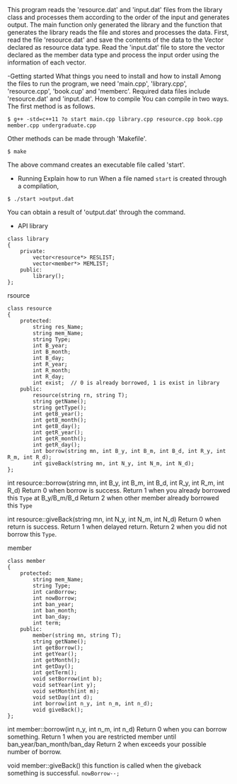 <Project title>
This program reads the 'resource.dat' and 'input.dat' files from the library class and processes them according to the order of the input and generates output.
The main function only generated the library and the function that generates the library reads the file and stores and processes the data.
First, read the file 'resource.dat' and save the contents of the data to the Vector declared as resource data type.
Read the 'input.dat' file to store the vector declared as the member data type and process the input order using the information of each vector.

-Getting started
  What things you need to install and how to install
Among the files to run the program, we need 'main.cpp', 'library.cpp', 'resource.cpp', 'book.cup' and 'memberc'.
Required data files include 'resource.dat' and 'input.dat'.
  How to compile
You can compile in two ways. The first method is as follows.
```
$ g++ -std=c++11 ?o start main.cpp library.cpp resource.cpp book.cpp member.cpp undergraduate.cpp
```
Other methods can be made through 'Makefile'.
```
$ make
```
The above command creates an executable file called 'start'.

- Running
  Explain how to run
When a file named `start` is created through a compilation,
```
$ ./start >output.dat
```
You can obtain a result of 'output.dat' through the command.

- API
library
```
class library
{
	private:
		vector<resource*> RESLIST;
		vector<member*> MEMLIST;
	public:
		library();
};
```
rsource
```
class resource
{
	protected:
		string res_Name;
		string mem_Name;
		string Type;
		int B_year;
		int B_month;
		int B_day;
		int R_year;
		int R_month;
		int R_day;
		int exist;	// 0 is already borrowed, 1 is exist in library
	public:
		resource(string rn, string T);
		string getName();
		string getType();
		int getB_year();
		int getB_month();
		int getB_day();
		int getR_year();
		int getR_month();
		int getR_day();
		int borrow(string mn, int B_y, int B_m, int B_d, int R_y, int R_m, int R_d);
		int giveBack(string mn, int N_y, int N_m, int N_d);
};
```
int resource::borrow(string mn, int B_y, int B_m, int B_d, int R_y, int R_m, int R_d)
Return 0 when borrow is success.
Return 1 when you already borrowed this `Type` at B_y/B_m/B_d
Return 2 when other member already borrowed this `Type`

int resource::giveBack(string mn, int N_y, int N_m, int N_d)
Return 0 when return is success.
Return 1 when delayed return.
Return 2 when you did not borrow this `Type`.

member
```
class member
{
	protected:
		string mem_Name;
		string Type;
		int canBorrow;
		int nowBorrow;
		int ban_year;
		int ban_month;
		int ban_day;
		int term;		
	public:
		member(string mn, string T);
		string getName();
		int getBorrow();
		int getYear();
		int getMonth();
		int getDay();
		int getTerm();
		void setBorrow(int b);
		void setYear(int y);
		void setMonth(int m);
		void setDay(int d);
		int borrow(int n_y, int n_m, int n_d);
		void giveBack();
};
```

int member::borrow(int n_y, int n_m, int n_d)
Return 0 when you can borrow something.
Return 1 when you are restricted member until ban_year/ban_month/ban_day
Return 2 when exceeds your possible number of borrow.

void member::giveBack()
this function is called when the giveback something is successful.
`nowBorrow--;`